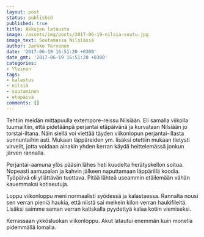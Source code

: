 ```yaml
---
layout: post
status: published
published: true
title: Akkujen latausta
image: /assets/img/posts/2017-06-19-nilsia-soutu.jpg
image_text: Soutamassa Nilsiässä
author: Jarkko Tervonen
date: '2017-06-19 16:51:20 +0300'
date_gmt: '2017-06-19 16:51:20 +0300'
categories:
- Yleinen
tags:
- kalastus
- nilsiä
- soutaminen
- etäpäivä
comments: []
---
```

Tehtiin meidän mittapuulla extempore-reissu Nilsiään. Eli samalla viikolla tuumailtiin, että pidetäänpä perjantai etäpäivänä ja kurvataan Nilsiään jo torstai-iltana. Näin siellä voi viettää täyden viikonlopun perjantai-illasta sunnuntaihin asti. Mukaan läppäreiden ym. lisäksi otettiin mukaan tietysti virvelit, jotta voidaan ainakin yhden kerran käydä heittelemässä jonkun järven rannalla.

Perjantai-aamuna ylös pääsin lähes heti kuudelta herätyskellon soitua. Nopeasti aamupalan ja kahvin jälkeen naputtamaan läppärillä koodia. Työpäivä oli yllättävän tuottava. Pitää lähteä useammin etäilemään vähän kauemmaksi kotiseutuja.

Loppu viikonloppu meni normaalisti syödessä ja kalastaessa. Rannalta nousi sen verran pieniä haukia, että niistä sai melkein kilon verran haukifileitä. Lisäksi saimme saman verran katiskalla pyydettyä kalaa kotiin viemiseksi.

Kerrassaan ykkösluokan viikonloppu. Akut latautui enemmän kuin monella pidemmällä lomalla.

